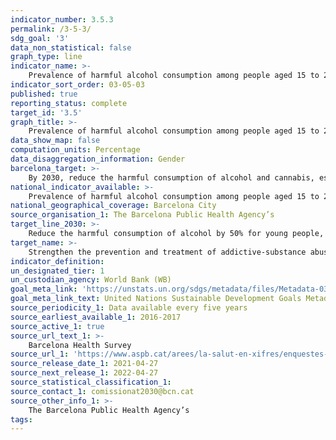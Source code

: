```yaml
---
indicator_number: 3.5.3
permalink: /3-5-3/
sdg_goal: '3'
data_non_statistical: false
graph_type: line
indicator_name: >-
    Prevalence of harmful alcohol consumption among people aged 15 to 24
indicator_sort_order: 03-05-03
published: true
reporting_status: complete
target_id: '3.5'
graph_title: >-
    Prevalence of harmful alcohol consumption among people aged 15 to 24
data_show_map: false
computation_units: Percentage
data_disaggregation_information: Gender
barcelona_target: >-
    By 2030, reduce the harmful consumption of alcohol and cannabis, especially in young people
national_indicator_available: >-
    Prevalence of harmful alcohol consumption among people aged 15 to 24
national_geographical_coverage: Barcelona City 
source_organisation_1: The Barcelona Public Health Agency’s 
target_line_2030: >-
    Reduce the harmful consumption of alcohol by 50% for young people, compared to the figures for 2016: Below 6.7%
target_name: >-
    Strengthen the prevention and treatment of addictive-substance abuse, including the improper use of narcotics and the harmful consumption of alcohol
indicator_definition:
un_designated_tier: 1
un_custodian_agency: World Bank (WB)
goal_meta_link: 'https://unstats.un.org/sdgs/metadata/files/Metadata-03-05-01.pdf'
goal_meta_link_text: United Nations Sustainable Development Goals Metadata (pdf 894kB)
source_periodicity_1: Data available every five years
source_earliest_available_1: 2016-2017
source_active_1: true
source_url_text_1: >-
    Barcelona Health Survey 
source_url_1: 'https://www.aspb.cat/arees/la-salut-en-xifres/enquestes-de-salut/'
source_release_date_1: 2021-04-27
source_next_release_1: 2022-04-27
source_statistical_classification_1: 
source_contact_1: comissionat2030@bcn.cat
source_other_info_1: >-
    The Barcelona Public Health Agency’s 
tags:
---
```

